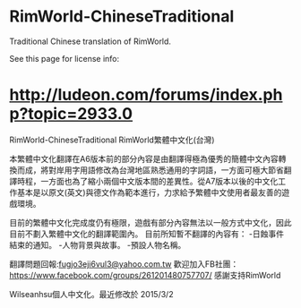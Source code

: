 RimWorld-ChineseTraditional
===========================

Traditional Chinese translation of RimWorld.

See this page for license info:

http://ludeon.com/forums/index.php?topic=2933.0
===========================

RimWorld-ChineseTraditional
RimWorld繁體中文化(台灣)

本繁體中文化翻譯在A6版本前的部分內容是由翻譯得極為優秀的簡體中文內容轉換而成，將對岸用字用語修改為台灣地區熟悉通用的字詞語，一方面可極大節省翻譯時程，一方面也為了縮小兩個中文版本間的差異性。從A7版本以後的中文化工作基本是以原文(英文)與德文作為範本進行，力求給予繁體中文使用者最友善的遊戲環境。

目前的繁體中文化完成度仍有極限，遊戲有部分內容無法以一般方式中文化，因此目前不劃入繁體中文化的翻譯範圍內。
目前所知暫不翻譯的內容有：
-日蝕事件結束的通知。
-人物背景與故事。
-預設人物名稱。

翻譯問題回報:fugjo3eji6vul3@yahoo.com.tw
歡迎加入FB社團：https://www.facebook.com/groups/261201480757707/
感謝支持RimWorld

Wilseanhsu個人中文化。最近修改於 2015/3/2